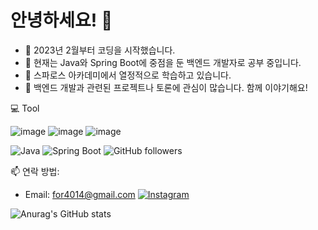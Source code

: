 # 안녕하세요! 👋

- 🚀 2023년 2월부터 코딩을 시작했습니다.
- 🌱 현재는 Java와 Spring Boot에 중점을 둔 백엔드 개발자로 공부 중입니다.
- 🔭 스파로스 아카데미에서 열정적으로 학습하고 있습니다.
- 👥 백엔드 개발과 관련된 프로젝트나 토론에 관심이 많습니다. 함께 이야기해요!


💻 Tool


![image](https://github.com/Ahnyongju/Ahnyongju/assets/129583887/1a1ba1f1-29d7-4871-b2bb-cc99e467fc92)
![image](https://github.com/Ahnyongju/Ahnyongju/assets/129583887/9725466b-362d-4ab6-9475-5f5c101f17c7)
![image](https://github.com/Ahnyongju/Ahnyongju/assets/129583887/c5f983e1-4244-4412-a1d5-67dd2a88783d)

![Java](https://img.shields.io/badge/-Java-red?logo=java&logoColor=white)
![Spring Boot](https://img.shields.io/badge/-Spring_Boot-6DB33F?logo=spring-boot&logoColor=white)
![GitHub followers](https://img.shields.io/github/followers/Ahnyongju?label=Follow&style=social)

📫 연락 방법: 

- Email: for4014@gmail.com
[![Instagram](https://img.shields.io/badge/-Instagram-E4405F?logo=instagram&logoColor=white&link=https://www.instagram.com/ju_dragon.an/)](https://www.instagram.com/ju_dragon.an/)

![Anurag's GitHub stats](https://github-readme-stats.vercel.app/api?username=Ahnyongju&show_icons=true&theme=radical)
